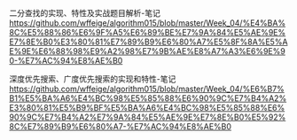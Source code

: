 二分查找的实现、特性及实战题目解析-笔记 https://github.com/wffeige/algorithm015/blob/master/Week_04/%E4%BA%8C%E5%88%86%E6%9F%A5%E6%89%BE%E7%9A%84%E5%AE%9E%E7%8E%B0%E3%80%81%E7%89%B9%E6%80%A7%E5%8F%8A%E5%AE%9E%E6%88%98%E9%A2%98%E7%9B%AE%E8%A7%A3%E6%9E%90-%E7%AC%94%E8%AE%B0  

深度优先搜索、广度优先搜索的实现和特性-笔记 https://github.com/wffeige/algorithm015/blob/master/Week_04/%E6%B7%B1%E5%BA%A6%E4%BC%98%E5%85%88%E6%90%9C%E7%B4%A2%E3%80%81%E5%B9%BF%E5%BA%A6%E4%BC%98%E5%85%88%E6%90%9C%E7%B4%A2%E7%9A%84%E5%AE%9E%E7%8E%B0%E5%92%8C%E7%89%B9%E6%80%A7-%E7%AC%94%E8%AE%B0
